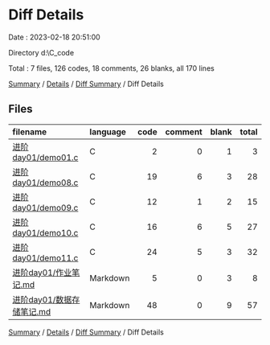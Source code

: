 # Diff Details

Date : 2023-02-18 20:51:00

Directory d:\\C_code

Total : 7 files,  126 codes, 18 comments, 26 blanks, all 170 lines

[Summary](results.md) / [Details](details.md) / [Diff Summary](diff.md) / Diff Details

## Files
| filename | language | code | comment | blank | total |
| :--- | :--- | ---: | ---: | ---: | ---: |
| [进阶day01/demo01.c](/%E8%BF%9B%E9%98%B6day01/demo01.c) | C | 2 | 0 | 1 | 3 |
| [进阶day01/demo08.c](/%E8%BF%9B%E9%98%B6day01/demo08.c) | C | 19 | 6 | 3 | 28 |
| [进阶day01/demo09.c](/%E8%BF%9B%E9%98%B6day01/demo09.c) | C | 12 | 1 | 2 | 15 |
| [进阶day01/demo10.c](/%E8%BF%9B%E9%98%B6day01/demo10.c) | C | 16 | 6 | 5 | 27 |
| [进阶day01/demo11.c](/%E8%BF%9B%E9%98%B6day01/demo11.c) | C | 24 | 5 | 3 | 32 |
| [进阶day01/作业笔记.md](/%E8%BF%9B%E9%98%B6day01/%E4%BD%9C%E4%B8%9A%E7%AC%94%E8%AE%B0.md) | Markdown | 5 | 0 | 3 | 8 |
| [进阶day01/数据存储笔记.md](/%E8%BF%9B%E9%98%B6day01/%E6%95%B0%E6%8D%AE%E5%AD%98%E5%82%A8%E7%AC%94%E8%AE%B0.md) | Markdown | 48 | 0 | 9 | 57 |

[Summary](results.md) / [Details](details.md) / [Diff Summary](diff.md) / Diff Details